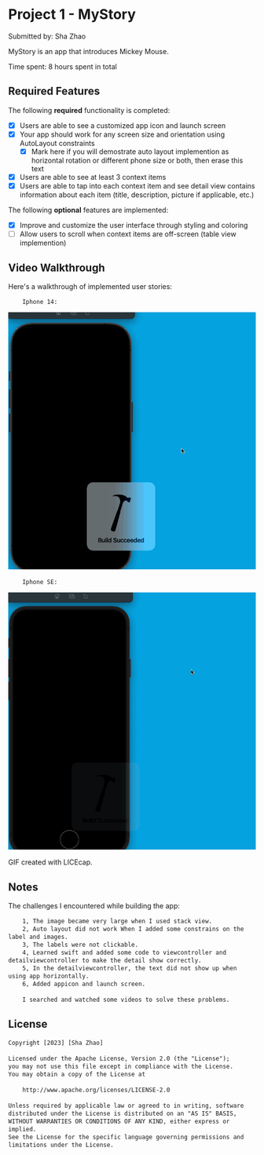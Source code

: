 # Project 1 - MyStory

Submitted by: Sha Zhao

MyStory is an app that introduces Mickey Mouse.

Time spent: 8 hours spent in total

## Required Features

The following **required** functionality is completed:

- [x] Users are able to see a customized app icon and launch screen
- [x] Your app should work for any screen size and orientation using AutoLayout constraints
  - [x] Mark here if you will demostrate auto layout implemention as horizontal rotation or different phone size or both, then erase this text
- [x] Users are able to see at least 3 context items
- [x] Users are able to tap into each context item and see detail view contains information about each item (title, description, picture if applicable, etc.)
 
The following **optional** features are implemented:

- [x] Improve and customize the user interface through styling and coloring
- [ ] Allow users to scroll when context items are off-screen (table view implemention)

## Video Walkthrough

Here's a walkthrough of implemented user stories:

        Iphone 14:

<img src='https://github.com/ZSS57/Codepath-MyStory/blob/main/MyStoryGIF-iphone14-2.gif' title='Video Walkthrough' width='' alt='Video Walkthrough' />

        Iphone SE:
    
<img src='https://github.com/ZSS57/Codepath-MyStory/blob/main/MyStoryGIF-iphoneSE-1.gif' title='Video Walkthrough' width='' alt='Video Walkthrough' />


GIF created with LICEcap.


## Notes

The challenges I encountered while building the app:

        1, The image became very large when I used stack view. 
        2, Auto layout did not work When I added some constrains on the label and images.
        3, The labels were not clickable. 
        4, Learned swift and added some code to viewcontroller and detailviewcontroller to make the detail show correctly.
        5, In the detailviewcontroller, the text did not show up when using app horizontally.
        6, Added appicon and launch screen.

        I searched and watched some videos to solve these problems.

## License

    Copyright [2023] [Sha Zhao]

    Licensed under the Apache License, Version 2.0 (the "License");
    you may not use this file except in compliance with the License.
    You may obtain a copy of the License at

        http://www.apache.org/licenses/LICENSE-2.0

    Unless required by applicable law or agreed to in writing, software
    distributed under the License is distributed on an "AS IS" BASIS,
    WITHOUT WARRANTIES OR CONDITIONS OF ANY KIND, either express or implied.
    See the License for the specific language governing permissions and
    limitations under the License.
